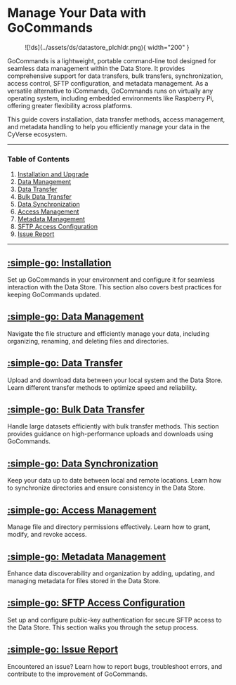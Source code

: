 # Manage Your Data with GoCommands

<figure markdown>
  ![!ds](../assets/ds/datastore_plchldr.png){ width="200" }
</figure>

GoCommands is a lightweight, portable command-line tool designed for seamless data management within the Data Store. It provides comprehensive support for data transfers, bulk transfers, synchronization, access control, SFTP configuration, and metadata management. As a versatile alternative to iCommands, GoCommands runs on virtually any operating system, including embedded environments like Raspberry Pi, offering greater flexibility across platforms.

This guide covers installation, data transfer methods, access management, and metadata handling to help you efficiently manage your data in the CyVerse ecosystem.


---

### Table of Contents

1. [Installation and Upgrade](installation.md)
2. [Data Management](data_management.md)
3. [Data Transfer](data_transfer.md)
4. [Bulk Data Transfer](bulk_data_transfer.md)
5. [Data Synchronization](data_synchronization.md)
6. [Access Management](access_management.md)
7. [Metadata Management](metadata_management.md)
8. [SFTP Access Configuration](sftp_configuration.md)
9. [Issue Report](issue_report.md)

---

## [:simple-go: Installation](installation.md)

Set up GoCommands in your environment and configure it for seamless interaction with the Data Store. This section also covers best practices for keeping GoCommands updated.

## [:simple-go: Data Management](data_management.md)

Navigate the file structure and efficiently manage your data, including organizing, renaming, and deleting files and directories.

## [:simple-go: Data Transfer](data_transfer.md)

Upload and download data between your local system and the Data Store. Learn different transfer methods to optimize speed and reliability.

## [:simple-go: Bulk Data Transfer](bulk_data_transfer.md)

Handle large datasets efficiently with bulk transfer methods. This section provides guidance on high-performance uploads and downloads using GoCommands.

## [:simple-go: Data Synchronization](data_synchronization.md)

Keep your data up to date between local and remote locations. Learn how to synchronize directories and ensure consistency in the Data Store.

## [:simple-go: Access Management](access_management.md)

Manage file and directory permissions effectively. Learn how to grant, modify, and revoke access.

## [:simple-go: Metadata Management](metadata_management.md)

Enhance data discoverability and organization by adding, updating, and managing metadata for files stored in the Data Store.

## [:simple-go: SFTP Access Configuration](sftp_configuration.md)

Set up and configure public-key authentication for secure SFTP access to the Data Store. This section walks you through the setup process.

## [:simple-go: Issue Report](issue_report.md)

Encountered an issue? Learn how to report bugs, troubleshoot errors, and contribute to the improvement of GoCommands.
